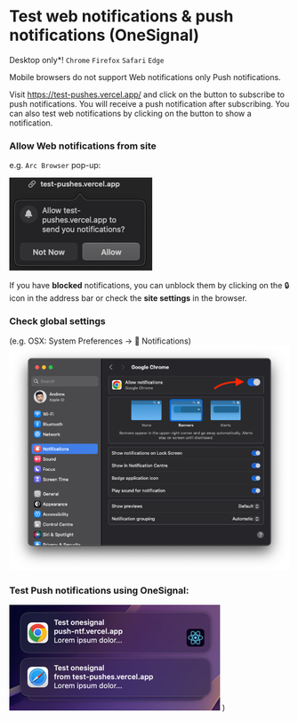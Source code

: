 # Test web notifications & push notifications (OneSignal)
Desktop only*! `Chrome` `Firefox` `Safari` `Edge`

Mobile browsers do not support Web notifications only Push notifications.

Visit https://test-pushes.vercel.app/ and click on the button to subscribe to push notifications. You will receive a push notification after subscribing. You can also test web notifications by clicking on the button to show a notification.

### Allow Web notifications from site 
e.g. `Arc Browser` pop-up:

![Allow notifications](public/request.png)

If you have **blocked** notifications, you can unblock them by clicking on the 🔒 icon in the address bar or check the **site settings** in the browser.

### Check global settings 

(e.g. OSX: System Preferences → 🔔 Notifications)
![Check system preferences](public/notifications.png)

### Test Push notifications using OneSignal:
![Test web notifications & push notifications (OneSignal)](public/onesignal.png)
)


